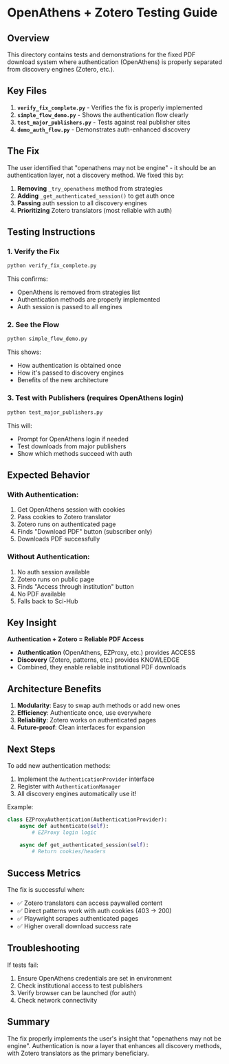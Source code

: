# OpenAthens + Zotero Testing Guide

## Overview

This directory contains tests and demonstrations for the fixed PDF download system where authentication (OpenAthens) is properly separated from discovery engines (Zotero, etc.).

## Key Files

1. **`verify_fix_complete.py`** - Verifies the fix is properly implemented
2. **`simple_flow_demo.py`** - Shows the authentication flow clearly
3. **`test_major_publishers.py`** - Tests against real publisher sites
4. **`demo_auth_flow.py`** - Demonstrates auth-enhanced discovery

## The Fix

The user identified that "openathens may not be engine" - it should be an authentication layer, not a discovery method. We fixed this by:

1. **Removing** `_try_openathens` method from strategies
2. **Adding** `_get_authenticated_session()` to get auth once
3. **Passing** auth session to all discovery engines
4. **Prioritizing** Zotero translators (most reliable with auth)

## Testing Instructions

### 1. Verify the Fix

```bash
python verify_fix_complete.py
```

This confirms:
- OpenAthens is removed from strategies list
- Authentication methods are properly implemented
- Auth session is passed to all engines

### 2. See the Flow

```bash
python simple_flow_demo.py
```

This shows:
- How authentication is obtained once
- How it's passed to discovery engines
- Benefits of the new architecture

### 3. Test with Publishers (requires OpenAthens login)

```bash
python test_major_publishers.py
```

This will:
- Prompt for OpenAthens login if needed
- Test downloads from major publishers
- Show which methods succeed with auth

## Expected Behavior

### With Authentication:
1. Get OpenAthens session with cookies
2. Pass cookies to Zotero translator
3. Zotero runs on authenticated page
4. Finds "Download PDF" button (subscriber only)
5. Downloads PDF successfully

### Without Authentication:
1. No auth session available
2. Zotero runs on public page
3. Finds "Access through institution" button
4. No PDF available
5. Falls back to Sci-Hub

## Key Insight

**Authentication + Zotero = Reliable PDF Access**

- **Authentication** (OpenAthens, EZProxy, etc.) provides ACCESS
- **Discovery** (Zotero, patterns, etc.) provides KNOWLEDGE
- Combined, they enable reliable institutional PDF downloads

## Architecture Benefits

1. **Modularity**: Easy to swap auth methods or add new ones
2. **Efficiency**: Authenticate once, use everywhere
3. **Reliability**: Zotero works on authenticated pages
4. **Future-proof**: Clean interfaces for expansion

## Next Steps

To add new authentication methods:

1. Implement the `AuthenticationProvider` interface
2. Register with `AuthenticationManager`
3. All discovery engines automatically use it!

Example:
```python
class EZProxyAuthentication(AuthenticationProvider):
    async def authenticate(self):
        # EZProxy login logic
    
    async def get_authenticated_session(self):
        # Return cookies/headers
```

## Success Metrics

The fix is successful when:
- ✅ Zotero translators can access paywalled content
- ✅ Direct patterns work with auth cookies (403 → 200)
- ✅ Playwright scrapes authenticated pages
- ✅ Higher overall download success rate

## Troubleshooting

If tests fail:
1. Ensure OpenAthens credentials are set in environment
2. Check institutional access to test publishers
3. Verify browser can be launched (for auth)
4. Check network connectivity

## Summary

The fix properly implements the user's insight that "openathens may not be engine". Authentication is now a layer that enhances all discovery methods, with Zotero translators as the primary beneficiary.